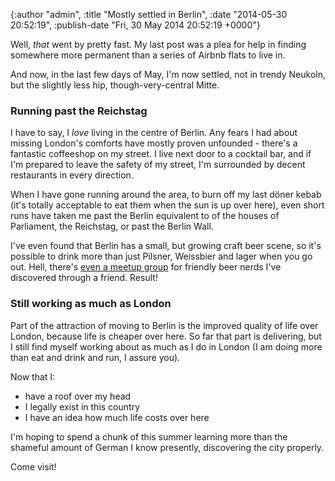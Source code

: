 

{:author "admin", :title "Mostly settled in Berlin", :date "2014-05-30 20:52:19", :publish-date "Fri, 30 May 2014 20:52:19 +0000"}



<!-- content below -->

Well, _that_ went by pretty fast. My last post was a plea for help in finding somewhere more permanent than a series of Airbnb flats to live in.

And now, in the last few days of May, I'm now settled, not in trendy Neukoln, but the slightly less hip, though-very-central Mitte.

### Running past the Reichstag

I have to say, I *love* living in the centre of Berlin. Any fears I had about missing London's comforts have mostly proven unfounded - there's a fantastic coffeeshop on my street. I live next door to a cocktail bar, and if I'm prepared to leave the safety of my street, I'm surrounded by decent restaurants in every direction.

When I have gone running around the area, to burn off my last döner kebab (it's totally acceptable to eat them when the sun is up over here), even short runs have taken me past the Berlin equivalent to of the houses of Parliament, the Reichstag, or past the Berlin Wall.

I've even found that Berlin has a small, but growing craft beer scene, so it's possible to drink more than just Pilsner, Weissbier and lager when you go out. Hell, there's [even a meetup group][1] for friendly beer nerds I've discovered through a friend. Result!

### Still working as much as London

Part of the attraction of moving to Berlin is the improved quality of life over London, because life is cheaper over here. So far that part is delivering, but I still find myself working about as much as I do in London (I am doing more than eat and drink and run, I assure you).

Now that I:

- have a roof over my head
- I legally exist in this country
- I have an idea how much life costs over here

I'm hoping to spend a chunk of this summer learning more than the shameful amount of German I know presently, discovering the city properly.

Come visit!


[1]: www.meetup.com/Berlin-Craft-Beer/

